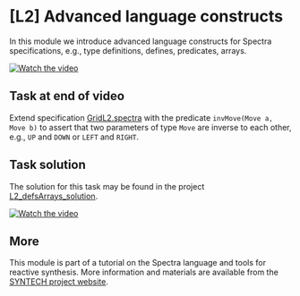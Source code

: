 # [L2] Advanced language constructs

In this module we introduce advanced language constructs for Spectra specifications, e.g., type definitions, defines, predicates, arrays.

[![Watch the video](https://img.youtube.com/vi/dIbmIhIJA3s/hqdefault.jpg)](https://www.youtube.com/watch?v=dIbmIhIJA3s&list=PLGyeoukah9Nbx1QquUmZGdLulFZIsiRlZ&index=9)


## Task at end of video

Extend specification [GridL2.spectra](GridL2.spectra) with the predicate `invMove(Move a, Move b)`
to assert that two parameters of type `Move` are inverse to each other, e.g., `UP` and `DOWN` or `LEFT` and `RIGHT`.


## Task solution

The solution for this task may be found in the project [L2_defsArrays_solution](../L2_defsArrays_solution).

[![Watch the video](https://img.youtube.com/vi/j3s5Z2rDhxs/hqdefault.jpg)](https://www.youtube.com/watch?v=j3s5Z2rDhxs&list=PLGyeoukah9Nbx1QquUmZGdLulFZIsiRlZ&index=10)

## More
This module is part of a tutorial on the Spectra language and tools for reactive synthesis.  More information and materials are available from the [SYNTECH project website](http://smlab.cs.tau.ac.il/syntech/).